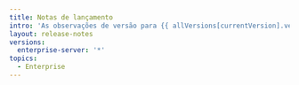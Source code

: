 ```yaml
---
title: Notas de lançamento
intro: 'As observações de versão para {{ allVersions[currentVersion].versionTitle }}.'
layout: release-notes
versions:
  enterprise-server: '*'
topics:
  - Enterprise
---
```


